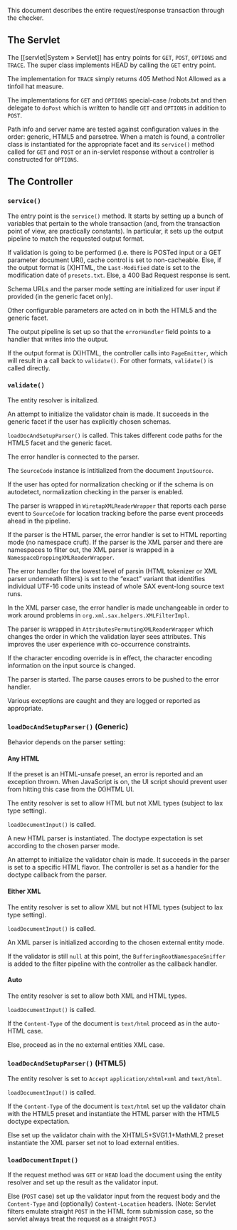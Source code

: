 This document describes the entire request/response transaction through
the checker.

## The Servlet

The [[servlet|System » Servlet]] has entry points for `GET`,
`POST`, `OPTIONS` and `TRACE`. The super class implements HEAD by
calling the `GET` entry point.

The implementation for `TRACE` simply returns 405 Method Not Allowed as
a tinfoil hat measure.

The implementations for `GET` and `OPTIONS` special-case /robots.txt and
then delegate to `doPost` which is written to handle `GET` and `OPTIONS`
in addition to `POST`.

Path info and server name are tested against configuration values in the
order: generic, HTML5 and parsetree. When a match is found, a controller
class is instantiated for the appropriate facet and its `service()`
method called for `GET` and `POST` or an in-servlet response without a
controller is constructed for `OPTIONS`.

## The Controller

### `service()`

The entry point is the `service()` method. It starts by setting up a
bunch of variables that pertain to the whole transaction (and, from the
transaction point of view, are practically constants). In particular, it
sets up the output pipeline to match the requested output format.

If validation is going to be performed (i.e. there is POSTed input or a
GET parameter document URI), cache control is set to non-cacheable.
Else, if the output format is (X)HTML, the `Last-Modified` date is set
to the modification date of `presets.txt`. Else, a 400 Bad Request
response is sent.

Schema URLs and the parser mode setting are initialized for user input
if provided (in the generic facet only).

Other configurable parameters are acted on in both the HTML5 and the
generic facet.

The output pipeline is set up so that the `errorHandler` field points to
a handler that writes into the output.

If the output format is (X)HTML, the controller calls into
`PageEmitter`, which will result in a call back to `validate()`. For
other formats, `validate()` is called directly.

### `validate()`

The entity resolver is initalized.

An attempt to initialize the validator chain is made. It succeeds in the
generic facet if the user has explicitly chosen schemas.

`loadDocAndSetupParser()` is called. This takes different code paths for
the HTML5 facet and the generic facet.

The error handler is connected to the parser.

The `SourceCode` instance is intitialized from the document
`InputSource`.

If the user has opted for normalization checking or if the schema is on
autodetect, normalization checking in the parser is enabled.

The parser is wrapped in `WiretapXMLReaderWrapper` that reports each
parse event to `SourceCode` for location tracking before the parse event
proceeds ahead in the pipeline.

If the parser is the HTML parser, the error handler is set to HTML
reporting mode (no namespace cruft). If the parser is the XML parser and
there are namespaces to filter out, the XML parser is wrapped in a
`NamespaceDroppingXMLReaderWrapper`.

The error handler for the lowest level of parsin (HTML tokenizer or XML
parser underneath filters) is set to the “exact” variant that identifies
individual UTF-16 code units instead of whole SAX event-long source text
runs.

In the XML parser case, the error handler is made unchangeable in order
to work around problems in `org.xml.sax.helpers.XMLFilterImpl`.

The parser is wrapped in `AttributesPermutingXMLReaderWrapper` which
changes the order in which the validation layer sees attributes. This
improves the user experience with co-occurrence constraints.

If the character encoding override is in effect, the character encoding
information on the input source is changed.

The parser is started. The parse causes errors to be pushed to the error
handler.

Various exceptions are caught and they are logged or reported as
appropriate.

### `loadDocAndSetupParser()` (Generic)

Behavior depends on the parser setting:

#### Any HTML

If the preset is an HTML-unsafe preset, an error is reported and an
exception thrown. When JavaScript is on, the UI script should prevent
user from hitting this case from the (X)HTML UI.

The entity resolver is set to allow HTML but not XML types (subject to
lax type setting).

`loadDocumentInput()` is called.

A new HTML parser is instantiated. The doctype expectation is set
according to the chosen parser mode.

An attempt to initialize the validator chain is made. It succeeds in the
parser is set to a specific HTML flavor. The controller is set as a
handler for the doctype callback from the parser.

#### Either XML

The entity resolver is set to allow XML but not HTML types (subject to
lax type setting).

`loadDocumentInput()` is called.

An XML parser is initialized according to the chosen external entity
mode.

If the validator is still `null` at this point, the
`BufferingRootNamespaceSniffer` is added to the filter pipeline with the
controller as the callback handler.

#### Auto

The entity resolver is set to allow both XML and HTML types.

`loadDocumentInput()` is called.

If the `Content-Type` of the document is `text/html` proceed as in the
auto-HTML case.

Else, proceed as in the no external entities XML case.

### `loadDocAndSetupParser()` (HTML5)

The entity resolver is set to `Accept` `application/xhtml+xml` and
`text/html`.

`loadDocumentInput()` is called.

If the `Content-Type` of the document is `text/html` set up the
validator chain with the HTML5 preset and instantiate the HTML parser
with the HTML5 doctype expectation.

Else set up the validator chain with the XHTML5+SVG1.1+MathML2 preset
instantiate the XML parser set not to load external entities.

### `loadDocumentInput()`

If the request method was `GET` or `HEAD` load the document using the
entity resolver and set up the result as the validator input.

Else (`POST` case) set up the validator input from the request body and
the `Content-Type` and (optionally) `Content-Location` headers. (Note:
Servlet filters emulate straight `POST` in the HTML form submission
case, so the servlet always treat the request as a straight `POST`.)
